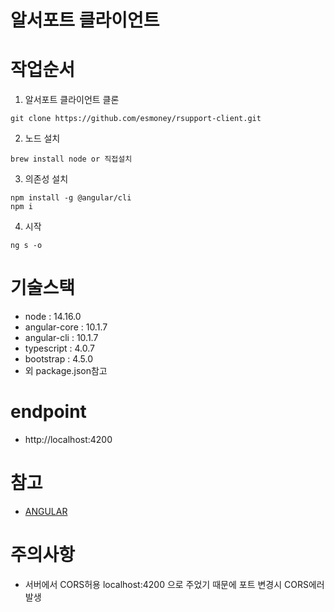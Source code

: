 # 알서포트 클라이언트


# 작업순서

1. 알서포트 클라이언트 클론

```
git clone https://github.com/esmoney/rsupport-client.git
```

2. 노드 설치

```
brew install node or 직접설치
```

3. 의존성 설치

```
npm install -g @angular/cli
npm i
```

4. 시작

```
ng s -o
```

# 기술스택

-   node : 14.16.0
-   angular-core : 10.1.7
-   angular-cli : 10.1.7
-   typescript : 4.0.7
-   bootstrap : 4.5.0
-   외 package.json참고


# endpoint
-   http://localhost:4200

# 참고
-   [ANGULAR](https://angular.io/)

# 주의사항
- 서버에서 CORS허용 localhost:4200 으로 주었기 때문에 포트 변경시 CORS에러 발생
